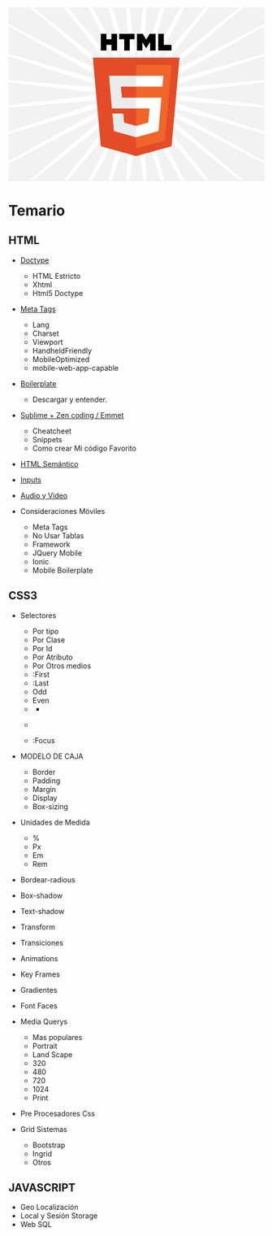 ![HTML5](https://github.com/develasquez/HTML5-Introduccion/blob/master/html5-topper.png?raw=true)
# Temario

## HTML

* [Doctype](https://github.com/develasquez/HTML5-Introduccion/blob/master/02%20-%20HTML5.md#doctype)
	+ HTML Estricto
	+ Xhtml
	+ Html5 Doctype

* [Meta Tags](https://github.com/develasquez/HTML5-Introduccion/blob/master/02%20-%20HTML5.md#meta-tags)
	+ Lang
	+ Charset
	+ Viewport
	+ HandheldFriendly
	+ MobileOptimized
	+ mobile-web-app-capable

* [Boilerplate](https://github.com/develasquez/HTML5-Introduccion/blob/master/02%20-%20HTML5.md#boilerplate)
    + Descargar y entender.

* [Sublime + Zen coding / Emmet](https://github.com/develasquez/HTML5-Introduccion/blob/master/02.1%20-%20Sublime%20Text.md)
    + Cheatcheet
	+ Snippets
    + Como crear Mi código Favorito

* [HTML Semántico](https://github.com/develasquez/HTML5-Introduccion/blob/master/02%20-%20HTML5.md#html-semántico)

* [Inputs](https://github.com/develasquez/HTML5-Introduccion/blob/master/03%20-%20HTML5_Forms.md)

* [Audio y Video](https://github.com/develasquez/HTML5-Introduccion/blob/master/04%20-%20HTML5_Audio_Video.md)

* Consideraciones Móviles
	+ Meta Tags
	+ No Usar Tablas
	+ Framework
	+ JQuery Mobile
	+ Ionic
	+ Mobile Boilerplate

## CSS3
* Selectores
	+ Por tipo
	+ Por Clase
	+ Por Id
	+ Por Atributo
	+ Por Otros medios
	+ :First
	+ :Last
	+ Odd
	+ Even
	+ + 
	+ >
	+ :Focus

* MODELO DE CAJA
	+ Border
	+ Padding
	+ Margin
	+ Display
	+ Box-sizing
* Unidades de Medida
	+ %
	+ Px
	+ Em
	+ Rem
* Bordear-radious
* Box-shadow
* Text-shadow
* Transform
* Transiciones
* Animations
* Key Frames
* Gradientes
* Font Faces
* Media Querys
	+  Mas populares
	+ Portrait
	+ Land Scape
	+ 320
	+ 480
	+ 720
	+ 1024
	+ Print
* Pre Procesadores Css
* Grid Sistemas
	+ Bootstrap
	+ Ingrid
	+ Otros 
## JAVASCRIPT

* Geo Localización
* Local y Sesión Storage
* Web SQL
